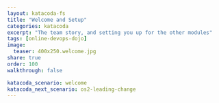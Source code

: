 ```yaml
---
layout: katacoda-fs
title: "Welcome and Setup"
categories: katacoda
excerpt: "The team story, and setting you up for the other modules"
tags: [online-devops-dojo]
image:
  teaser: 400x250.welcome.jpg
share: true
order: 100
walkthrough: false

katacoda_scenario: welcome
katacoda_next_scenario: os2-leading-change
---
```


<script src="//katacoda.com/embed.js"></script>
<div id="katacoda-scenario-1"
    data-katacoda-id="{{ site.katacoda_account }}/courses/{{ site.katacoda_course }}/{{ page.katacoda_scenario }}"
    data-katacoda-ctatext="Continue Online DevOps Dojo"
    data-katacoda-ctaurl="{{ site.url }}/katacoda/{{ page.katacoda_next_scenario }}"
    data-katacoda-color="004d7f"
    data-katacoda-externalcss="{{ site.url }}/css/DXC.css"
    data-katacoda-font="GT-Walsheim-Pro-Regular"
    data-katacoda-fontheader="GT-Walsheim-Pro-Regular"
    style="height: calc(100vh); width: (100% - 68px); padding-top: 55px;"></div>
<br>
